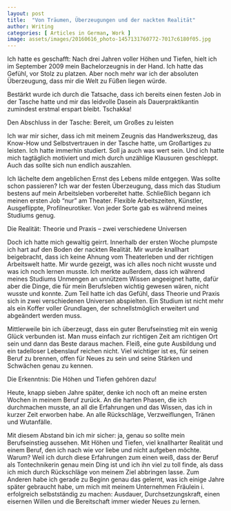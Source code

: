 ```yaml
---
layout: post
title:  "Von Träumen, Überzeugungen und der nackten Realität"
author: Writing
categories: [ Articles in German, Work ]
image: assets/images/20160616_photo-1457131760772-7017c6180f05.jpg
---
```



Ich hatte es geschafft: Nach drei Jahren voller Höhen und Tiefen, hielt ich im September 2009 mein Bachelorzeugnis in der Hand. Ich hatte das Gefühl, vor Stolz zu platzen. Aber noch mehr war ich der absoluten Überzeugung, dass mir die Welt zu Füßen liegen würde.

Bestärkt wurde ich durch die Tatsache, dass ich bereits einen festen Job in der Tasche hatte und mir das leidvolle Dasein als Dauerpraktikantin zumindest erstmal erspart bleibt. Tschakka!

Den Abschluss in der Tasche: Bereit, um Großes zu leisten

Ich war mir sicher, dass ich mit meinem Zeugnis das Handwerkszeug, das Know-How und Selbstvertrauen in der Tasche hatte, um Großartiges zu leisten. Ich hatte immerhin studiert. Soll ja auch was wert sein. Und ich hatte mich tagtäglich motiviert und mich durch unzählige Klausuren geschleppt. Auch das sollte sich nun endlich auszahlen.

Ich lächelte dem angeblichen Ernst des Lebens milde entgegen. Was sollte schon passieren? Ich war der festen Überzeugung, dass mich das Studium bestens auf mein Arbeitsleben vorbereitet hatte. Schließlich begann ich meinen ersten Job “nur” am Theater. Flexible Arbeitszeiten, Künstler, Ausgeflippte, Profilneurotiker. Von jeder Sorte gab es während meines Studiums genug.

Die Realität: Theorie und Praxis – zwei verschiedene Universen

Doch ich hatte mich gewaltig geirrt. Innerhalb der ersten Woche plumpste ich hart auf den Boden der nackten Realität. Mir wurde knallhart beigebracht, dass ich keine Ahnung vom Theaterleben und der richtigen Arbeitswelt hatte. Mir wurde gezeigt, was ich alles noch nicht wusste und was ich noch lernen musste. Ich merkte außerdem, dass ich während meines Studiums Unmengen an unnützem Wissen angeeignet hatte, dafür aber die Dinge, die für mein Berufsleben wichtig gewesen wären, nicht wusste und konnte. Zum Teil hatte ich das Gefühl, dass Theorie und Praxis sich in zwei verschiedenen Universen abspielten. Ein Studium ist nicht mehr als ein Koffer voller Grundlagen, der schnellstmöglich erweitert und abgeändert werden muss.

Mittlerweile bin ich überzeugt, dass ein guter Berufseinstieg mit ein wenig Glück verbunden ist. Man muss einfach zur richtigen Zeit am richtigen Ort sein und dann das Beste daraus machen. Fleiß, eine gute Ausbildung und ein tadelloser Lebenslauf reichen nicht. Viel wichtiger ist es, für seinen Beruf zu brennen, offen für Neues zu sein und seine Stärken und Schwächen genau zu kennen.

Die Erkenntnis: Die Höhen und Tiefen gehören dazu!

Heute, knapp sieben Jahre später, denke ich noch oft an meine ersten Wochen in meinem Beruf zurück. An die harten Phasen, die ich durchmachen musste, an all die Erfahrungen und das Wissen, das ich in kurzer Zeit erworben habe. An alle Rückschläge, Verzweiflungen, Tränen und Wutanfälle.

Mit diesem Abstand bin ich mir sicher: ja, genau so sollte mein Berufseinstieg aussehen. Mit Höhen und Tiefen, viel knallharter Realität und einem Beruf, den ich nach wie vor liebe und nicht aufgeben möchte. Warum? Weil ich durch diese Erfahrungen zum einen weiß, dass der Beruf als Tontechnikerin genau mein Ding ist und ich ihn viel zu toll finde, als dass ich mich durch Rückschläge von meinem Ziel abbringen lasse. Zum Anderen habe ich gerade zu Beginn genau das gelernt, was ich einige Jahre später gebraucht habe, um mich mit meinem Unternehmen Fräulein i. erfolgreich selbstständig zu machen: Ausdauer, Durchsetzungskraft, einen eisernen Willen und die Bereitschaft immer wieder Neues zu lernen.

